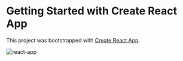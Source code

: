 # Getting Started with Create React App

This project was bootstrapped with [Create React App](https://github.com/facebook/create-react-app).

![react-app](https://user-images.githubusercontent.com/63544167/227034734-16fb2c3c-3c20-45cc-a5dd-674500d682d8.png)
